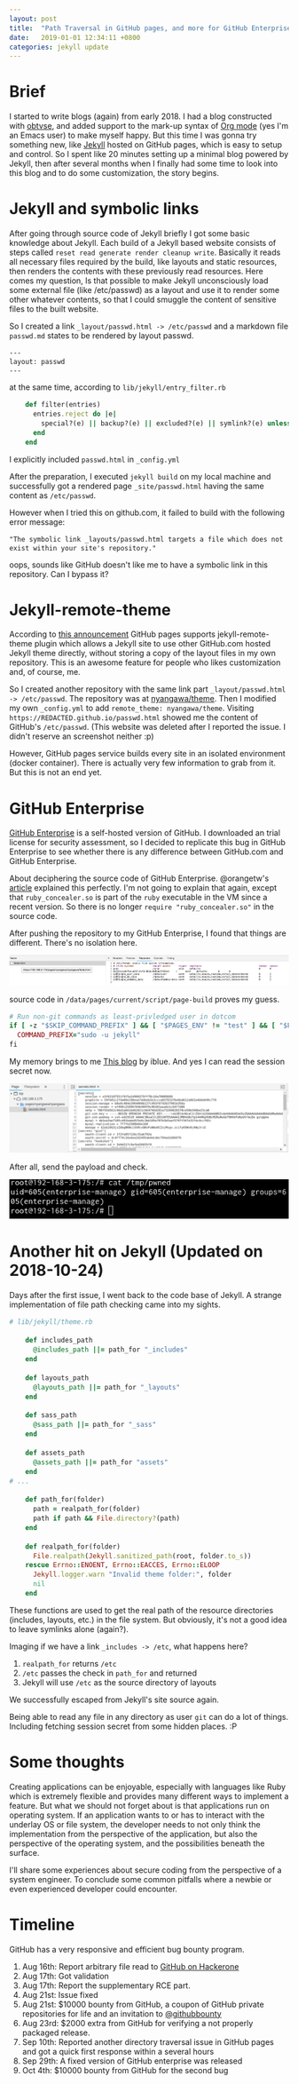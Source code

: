 ```yaml
---
layout: post
title:  "Path Traversal in GitHub pages, and more for GitHub Enterprise"
date:   2019-01-01 12:34:11 +0800
categories: jekyll update
---
```


# Brief
I started to write blogs (again) from early 2018. I had a blog constructed with
[obtvse](https://github.com/natew/obtvse), and added support to the
mark-up syntax of [Org mode](https://orgmode.org/) (yes I'm an Emacs user) to
make myself happy. But this time I was gonna try something new,
like [Jekyll](https://jekyllrb.com) hosted on GitHub pages, which is easy to
setup and control. So I spent like 20 minutes setting up a minimal blog powered
by Jekyll, then after several months when I finally had some
time to look into this blog and to do some customization, the story begins.

# Jekyll and symbolic links
After going through source code of Jekyll briefly I got some basic knowledge
about Jekyll. Each build of a Jekyll based website consists of steps called
`reset read generate render cleanup write`. Basically it reads all necessary
files required by the build, like layouts and static resources, then renders
the contents with these previously read resources. Here comes my question,
Is that possible to make Jekyll unconsciously load some external file (like
/etc/passwd) as a layout and use it to render some other whatever contents,
so that I could smuggle the content of sensitive files to the built website.

So I created a link `_layout/passwd.html -> /etc/passwd` and a markdown file
`passwd.md` states to be rendered by layout passwd.

``` text
---
layout: passwd
---
```

at the same time, according to `lib/jekyll/entry_filter.rb`

``` ruby
    def filter(entries)
      entries.reject do |e|
        special?(e) || backup?(e) || excluded?(e) || symlink?(e) unless included?(e)
      end
    end
```

I explicitly included `passwd.html` in `_config.yml`

After the preparation, I executed `jekyll build` on my local machine and
successfully got a rendered page `_site/passwd.html` having the same content as
`/etc/passwd`.

However when I tried this on github.com, it failed to build with the following
error message:

```
"The symbolic link _layouts/passwd.html targets a file which does not exist within your site's repository."
```

oops, sounds like GitHub doesn't like me to have a symbolic link in this
repository. Can I bypass it?

# Jekyll-remote-theme
According to [this announcement](https://blog.github.com/2017-11-29-use-any-theme-with-github-pages/)
GitHub pages supports jekyll-remote-theme plugin which allows a Jekyll site to
use other GitHub.com hosted Jekyll theme directly, without storing a copy
of the layout files in my own repository. This is an awesome feature for people
who likes customization and, of course, me.

So I created another repository with the same link part `_layout/passwd.html -> /etc/passwd`.
The repository was at [nyangawa/theme](https://github.com/nyangawa/theme). Then
I modified my own `_config.yml` to add `remote_theme: nyangawa/theme`. Visiting
`https://REDACTED.github.io/passwd.html` showed me the content of GitHub's `/etc/passwd`.
(This website was deleted after I reported the issue. I didn't reserve an screenshot neither :p)

However, GitHub pages service builds every site in an isolated environment
(docker container). There is actually very few information to grab from it.
But this is not an end yet.

# GitHub Enterprise
[GitHub Enterprise](https://enterprise.github.com/) is a self-hosted version of GitHub.
I downloaded an trial license for security assessment, so I decided to replicate
this bug in GitHub Enterprise to see whether there is any difference between GitHub.com
and GitHub Enterprise.

About deciphering the source code of GitHub Enterprise. @orangetw's [article](https://blog.orange.tw/2017/01/bug-bounty-github-enterprise-sql-injection.html)
explained this perfectly. I'm not going to explain that again, except that `ruby_concealer.so`
is part of the `ruby` executable in the VM since a recent version. So there is
no longer `require "ruby_concealer.so"` in the source code.

After pushing the repository to my GitHub Enterprise, I found that things are
different. There's no isolation here.

![fstab](/assets/2018-12-12-GitHub-Path-Traversal-To-RCE_1.png)

source code in `/data/pages/current/script/page-build` proves my guess.

``` ruby
# Run non-git commands as least-privledged user in dotcom
if [ -z "$SKIP_COMMAND_PREFIX" ] && [ "$PAGES_ENV" != "test" ] && [ "$PAGES_ENV" != "cucumber_test" ] && [ "$PAGES_ENV" != "development" ] && [ "$PAGES_ENV" != "enterprise" ]; then
  COMMAND_PREFIX="sudo -u jekyll"
fi
```

My memory brings to me [This blog](https://www.exablue.de/blog/2017-03-15-github-enterprise-remote-code-execution.html)
by iblue. And yes I can read the session secret now.

![secrets](/assets/2018-12-12-GitHub-Path-Traversal-To-RCE_2.png)

After all, send the payload and check.

![shell](/assets/2018-12-12-GitHub-Path-Traversal-To-RCE_3.png)

# Another hit on Jekyll (Updated on 2018-10-24)

Days after the first issue, I went back to the code base of Jekyll. A strange
implementation of file path checking came into my sights.

``` ruby
# lib/jekyll/theme.rb

    def includes_path
      @includes_path ||= path_for "_includes"
    end

    def layouts_path
      @layouts_path ||= path_for "_layouts"
    end

    def sass_path
      @sass_path ||= path_for "_sass"
    end

    def assets_path
      @assets_path ||= path_for "assets"
    end
# ...

    def path_for(folder)
      path = realpath_for(folder)
      path if path && File.directory?(path)
    end

    def realpath_for(folder)
      File.realpath(Jekyll.sanitized_path(root, folder.to_s))
    rescue Errno::ENOENT, Errno::EACCES, Errno::ELOOP
      Jekyll.logger.warn "Invalid theme folder:", folder
      nil
    end
```

These functions are used to get the real path of the resource directories
(includes, layouts, etc.) in the file system. But obviously, it's not a good
idea to leave symlinks alone (again?).

Imaging if we have a link `_includes -> /etc`, what happens here?

1. `realpath_for` returns `/etc`
1. `/etc` passes the check in `path_for` and returned
1. Jekyll will use `/etc` as the source directory of layouts

We successfully escaped from Jekyll's site source again.

Being able to read any file in any directory as user `git` can do a lot of
things. Including fetching session secret from some hidden places. :P

# Some thoughts
Creating applications can be enjoyable, especially with languages like Ruby
which is extremely flexible and provides many different ways to implement a
feature. But what we should not forget about is that applications run on
operating system. If an application wants to or has to interact with the
underlay OS or file system, the developer needs to not only think the
implementation from the perspective of the application, but also the perspective
of the operating system, and the possibilities beneath the surface.

I'll share some experiences about secure coding from the perspective of
a system engineer. To conclude some common pitfalls where a newbie or
even experienced developer could encounter.

# Timeline
GitHub has a very responsive and efficient bug bounty program.

1. Aug 16th: Report arbitrary file read to [GitHub on Hackerone](https://hackerone.com/github)
1. Aug 17th: Got validation
1. Aug 17th: Report the supplementary RCE part.
1. Aug 21st: Issue fixed
1. Aug 21st: $10000 bounty from GitHub, a coupon of GitHub private repositories for
life and an invitation to [@githubbounty](https://github.com/githubbounty)
1. Aug 23rd: $2000 extra from GitHub for verifying a not properly packaged release.
1. Sep 10th: Reported another directory traversal issue in GitHub pages and got
a quick first response within a several hours
1. Sep 29th: A fixed version of GitHub enterprise was released
1. Oct 4th: $10000 bounty from GitHub for the second bug
